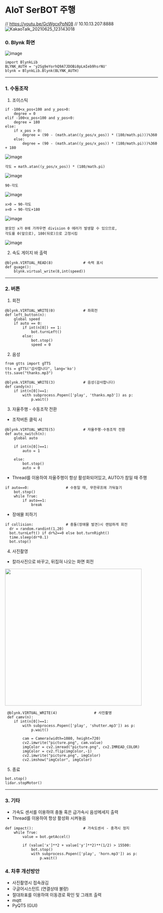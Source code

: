 # AIoT SerBOT 주행
// https://youtu.be/GcWgcxPpN08   // 10.10.13.207:8888
![KakaoTalk_20210625_123143018](https://user-images.githubusercontent.com/58851945/123365531-64ae3c00-d5b1-11eb-8995-c7676e0d462b.jpg)

### 0. Blynk 화면
![image](https://user-images.githubusercontent.com/58851945/123362627-f0bd6500-d5ab-11eb-9bc6-08eb9c738814.png)
```
import BlynkLib
BLYNK_AUTH = 'y2Sg9eYorhQ9A7JDOBi0pLmIeb9hsrNU'
blynk = BlynkLib.Blynk(BLYNK_AUTH)
```
---
### 1. 수동조작
1) 조이스틱
```
if -100<x_pos<100 and y_pos>0:
    degree = 0
elif -100<x_pos<100 and y_pos<0:
    degree = 180
else:
    if x_pos > 0:
        degree = (90 - (math.atan((y_pos/x_pos)) * (180/math.pi)))%360
    else:
        degree = (90 - (math.atan((y_pos/x_pos)) * (180/math.pi)))%360 + 180
```

![image](https://user-images.githubusercontent.com/58851945/123344477-eccf1a00-d58e-11eb-9940-19cdf23a1687.png)

```
각도 = math.atan((y_pos/x_pos)) * (180/math.pi)
```
![image](https://user-images.githubusercontent.com/58851945/123344502-f6588200-d58e-11eb-9f58-1e9bcde517c9.png)

```
90-각도
```
![image](https://user-images.githubusercontent.com/58851945/123344534-02dcda80-d58f-11eb-9536-2b8dcee80945.png)

```
x>0 → 90-각도
x<0 → 90-각도+180
```

![image](https://user-images.githubusercontent.com/58851945/123344555-10926000-d58f-11eb-9153-b66896c85055.png)
  
```
분모인 x가 0에 가까우면 division 0 에러가 발생할 수 있으므로,
각도를 0(앞으로), 180(뒤로)으로 고정시킴
```
![image](https://user-images.githubusercontent.com/58851945/123344581-2142d600-d58f-11eb-8822-d3bace4038f7.png)

2) 속도 게이지 바 출력
```
@blynk.VIRTUAL_READ(8)              # 속력 표시
def guage():
    blynk.virtual_write(8,int(speed))
```
---
### 2. 버튼
1) 회전
```
@blynk.VIRTUAL_WRITE(0)             # 좌회전
def left_button(n):
    global speed
    if auto == 0:
        if int(n[0]) == 1:
            bot.turnLeft()
        else:
            bot.stop()
            speed = 0
```

2) 음성
```
from gtts import gTTS
tts = gTTS("감사합니다", lang='ko')
tts.save("thanks.mp3")
```
```
@blynk.VIRTUAL_WRITE(3)             # 음성(감사합니다)
def candy(n):
    if int(n[0])==1:
        with subprocess.Popen(['play', 'thanks.mp3']) as p:  
            p.wait()
```


3) 자율주행 - 수동조작 전환
- 조작버튼 클릭 시
```
@blynk.VIRTUAL_WRITE(5)             # 자율주행-수동조작 전환
def auto_switch(n):
    global auto

    if int(n[0])==1:
        auto = 1

    else:
        bot.stop()
        auto = 0
```
  
- Thread를 이용하여 자율주행이 항상 활성화되어있고, AUTO가 참일 때 주행
```
if auto==0:                 # 수동일 때, 무한루프에 가둬놓기
    bot.stop()
    while True:
        if auto==1:
            break
```

- 장애물 피하기
```
if collision:               # 충돌(장애물 발견)시 랜덤하게 회전
  dr = random.randint(1,20)
  bot.turnLeft() if dr%2==0 else bot.turnRight()
  time.sleep(dr*0.1)
  bot.stop()
```

4) 사진촬영
- 칼라사진으로 바꾸고, 뒤집혀 나오는 화면 회전
<img src = "https://user-images.githubusercontent.com/58851945/123364136-d6d15180-d5ae-11eb-8a7f-ce40e5e117da.png" width=450 height=450>

```
 @blynk.VIRTUAL_WRITE(4)                 # 사진촬영
 def camv(n):
    if int(n[0])==1:
        with subprocess.Popen(['play', 'shutter.mp3']) as p:  
            p.wait()

        cam = Camera(width=1080, height=720)
        cv2.imwrite("picture.png", cam.value)
        imgColor = cv2.imread("picture.png", cv2.IMREAD_COLOR)
        imgColor = cv2.flip(imgColor,-1)
        cv2.imwrite("picture.png", imgColor)
        cv2.imshow("imgColor", imgColor)
```

5) 종료
```
bot.stop()
lidar.stopMotor()
```

---

### 3. 기타

- 가속도 센서를 이용하여 충돌 혹은 급가속시 음성메세지 출력
- Thread를 이용하여 항상 활성화 시켜놓음

```
def impact():                       # 가속도센서 - 충격시 정지
    while True:
        value = bot.getAccel()

        if (value['x']**2 + value['y']**2)**(1/2) > 15500:
            bot.stop()
            with subprocess.Popen(['play', 'horn.mp3']) as p:  
                p.wait()
```

### 4. 차후 개선방안
- 사진촬영시 접속끊김
- 구글어시스턴트 (연결상태 불량)
- 절대좌표를 이용하여 이동경로 확인 및 그래프 출력
- mqtt
- PyQT5 (GUI)
